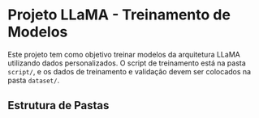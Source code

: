 # Projeto LLaMA - Treinamento de Modelos

Este projeto tem como objetivo treinar modelos da arquitetura LLaMA utilizando dados personalizados. O script de treinamento está na pasta `script/`, e os dados de treinamento e validação devem ser colocados na pasta `dataset/`.

## Estrutura de Pastas

